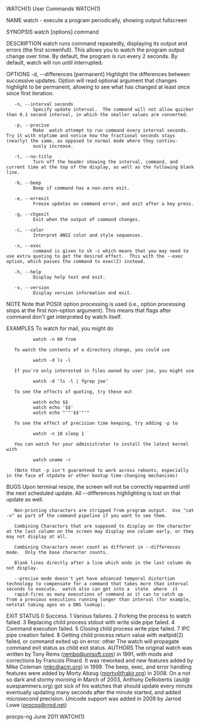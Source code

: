 WATCH(1)                                                                                      User Commands                                                                                      WATCH(1)

NAME
       watch - execute a program periodically, showing output fullscreen

SYNOPSIS
       watch [options] command

DESCRIPTION
       watch  runs  command  repeatedly,  displaying its output and errors (the first screenfull).  This allows you to watch the program output change over time.  By default, the program is run every 2
       seconds.  By default, watch will run until interrupted.

OPTIONS
       -d, --differences [permanent]
              Highlight the differences between successive updates.  Option will read optional argument that changes highlight to be permanent, allowing to see what has  changed  at  least  once  since
              first iteration.

       -n, --interval seconds
              Specify update interval.  The command will not allow quicker than 0.1 second interval, in which the smaller values are converted.

       -p, --precise
              Make  watch attempt to run command every interval seconds. Try it with ntptime and notice how the fractional seconds stays (nearly) the same, as opposed to normal mode where they continu‐
              ously increase.

       -t, --no-title
              Turn off the header showing the interval, command, and current time at the top of the display, as well as the following blank line.

       -b, --beep
              Beep if command has a non-zero exit.

       -e, --errexit
              Freeze updates on command error, and exit after a key press.

       -g, --chgexit
              Exit when the output of command changes.

       -c, --color
              Interpret ANSI color and style sequences.

       -x, --exec
              command is given to sh -c which means that you may need to use extra quoting to get the desired effect.  This with the --exec option, which passes the command to exec(2) instead.

       -h, --help
              Display help text and exit.

       -v, --version
              Display version information and exit.

NOTE
       Note that POSIX option processing is used (i.e., option processing stops at the first non-option argument).  This means that flags after command don't get interpreted by watch itself.

EXAMPLES
       To watch for mail, you might do

              watch -n 60 from

       To watch the contents of a directory change, you could use

              watch -d ls -l

       If you're only interested in files owned by user joe, you might use

              watch -d 'ls -l | fgrep joe'

       To see the effects of quoting, try these out

              watch echo $$
              watch echo '$$'
              watch echo "'"'$$'"'"

       To see the effect of precision time keeping, try adding -p to

              watch -n 10 sleep 1

       You can watch for your administrator to install the latest kernel with

              watch uname -r

       (Note that -p isn't guaranteed to work across reboots, especially in the face of ntpdate or other bootup time-changing mechanisms)

BUGS
       Upon terminal resize, the screen will not be correctly repainted until the next scheduled update.  All --differences highlighting is lost on that update as well.

       Non-printing characters are stripped from program output.  Use "cat -v" as part of the command pipeline if you want to see them.

       Combining Characters that are supposed to display on the character at the last column on the screen may display one column early, or they may not display at all.

       Combining Characters never count as different in --differences mode.  Only the base character counts.

       Blank lines directly after a line which ends in the last column do not display.

       --precise mode doesn't yet have advanced temporal distortion technology to compensate for a command that takes more than interval seconds to execute.  watch also can get into a  state  where  it
       rapid-fires as many executions of command as it can to catch up from a previous executions running longer than interval (for example, netstat taking ages on a DNS lookup).

EXIT STATUS
              0      Success.
              1      Various failures.
              2      Forking the process to watch failed.
              3      Replacing child process stdout with write side pipe failed.
              4      Command execution failed.
              5      Closing child process write pipe failed.
              7      IPC pipe creation failed.
              8      Getting child process return value with waitpid(2) failed, or command exited up on error.
              other  The watch will propagate command exit status as child exit status.
AUTHORS
       The  original  watch  was written by Tony Rems ⟨rembo@unisoft.com⟩ in 1991, with mods and corrections by Francois Pinard.  It was reworked and new features added by Mike Coleman ⟨mkc@acm.org⟩ in
       1999. The beep, exec, and error handling features were added by Morty Abzug ⟨morty@frakir.org⟩ in 2008.  On a not so  dark  and  stormy  morning  in  March  of  2003,  Anthony  DeRobertis  ⟨asd@
       suespammers.org⟩ got sick of his watches that should update every minute eventually updating many seconds after the minute started, and added microsecond precision.  Unicode support was added in
       2009 by Jarrod Lowe ⟨procps@rrod.net⟩

procps-ng                                                                                       June 2011                                                                                        WATCH(1)
